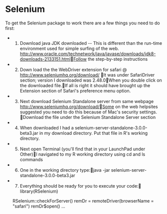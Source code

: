 # Selenium
To get the Selenium package to work there are a few things you need to do first:
-	1) Download java JDK downloaded --  This is different than the run-time environment used for simple surfing of the web. http://www.oracle.com/technetwork/java/javase/downloads/jdk8-downloads-2133151.htmlFollow the step-by-step instructions
-	2) Down load the the WebDriver extension for safari @ http://www.seleniumhq.org/download/   It was under SafariDriver section; version I downloaded was 2.48.0When you double click on the downloaded file.If all is right it should have brought up the Extension section of Safari's preference menu option.
-	3) Next download Selenium Standalone server from same webpage  http://www.seleniumhq.org/download/Some on the web helpsites suggested you need to do this because of Mac's security settings. Download the file under the Selenium Standalone Server section
-	4) When downloaded I had a selenium-server-standalone-3.0.0-beta3.jar  in my download directory.  Put that file in R's working directory.
-	5) Next open Terminal (you'll find that in your LaunchPad under Other)I navigated to my R working directory using cd and ls commands
-	6) One in the working directory type:java -jar  selenium-server-standalone-3.0.0-beta3.jar
-	7) Everything should be ready for you to execute your code:
	library(RSelenium)
	
	RSelenium::checkForServer()
	remDr = remoteDriver(browserName = "safari")
	remDr$open()
...
